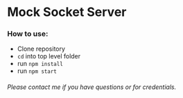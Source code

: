 # Mock Socket Server

### How to use:

* Clone repository
* `cd` into top level folder
* run `npm install`
* run `npm start`

###### Please contact me if you have questions or for credentials.
